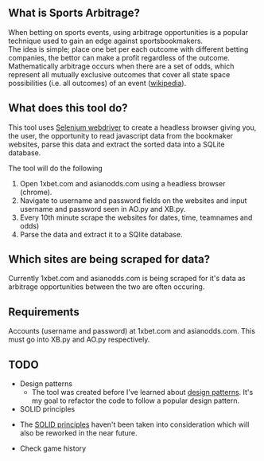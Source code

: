 ## What is Sports Arbitrage?

When betting on sports events, using arbitrage opportunities is a popular technique used to gain an edge against sportsbookmakers.  
The idea is simple; place one bet per each outcome with different betting companies, the bettor can make a profit regardless of the outcome. Mathematically arbitrage occurs when there are a set of odds, which represent all mutually exclusive outcomes that cover all state space possibilities (i.e. all outcomes) of an event ([wikipedia](https://en.wikipedia.org/wiki/Arbitrage_betting)).

## What does this tool do?

This tool uses [Selenium webdriver](https://www.seleniumhq.org/projects/webdriver/) to create a headless browser giving you, the user, the opportunity to read javascript data from the bookmaker websites, parse this data and extract the sorted data into a SQLite database. 

The tool will do the following 
1) Open 1xbet.com and asianodds.com using a headless browser (chrome).
2) Navigate to username and password fields on the websites and input username and password seen in AO.py and XB.py.
3) Every 10th minute scrape the websites for dates, time, teamnames and odds)
4) Parse the data and extract it to a SQlite database.

## Which sites are being scraped for data?

Currently 1xbet.com and asianodds.com is being scraped for it's data as arbitrage opportunities between the two are often occuring. 

## Requirements 

Accounts (username and password) at 1xbet.com and asianodds.com. This must go into XB.py and AO.py respectively. 

## TODO

- Design patterns
  * The tool was created before I've learned about [design patterns](https://sourcemaking.com/design_patterns). It's my goal to refactor the code to follow a popular design pattern.
 - SOLID principles 
  * The [SOLID principles](https://en.wikipedia.org/wiki/SOLID) haven't been taken into consideration which will also be reworked in the near future.
- Check game history





